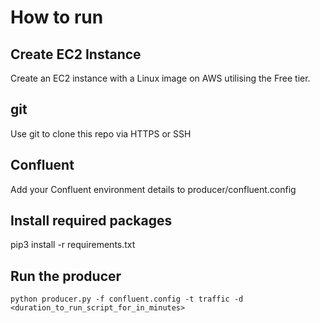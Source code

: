 # How to run

## Create EC2 Instance
Create an EC2 instance with a Linux image on AWS utilising the Free tier.

## git 
Use git to clone this repo via HTTPS or SSH

## Confluent
Add your Confluent environment details to producer/confluent.config

## Install required packages
pip3 install -r requirements.txt

## Run the producer

```
python producer.py -f confluent.config -t traffic -d <duration_to_run_script_for_in_minutes>
```
